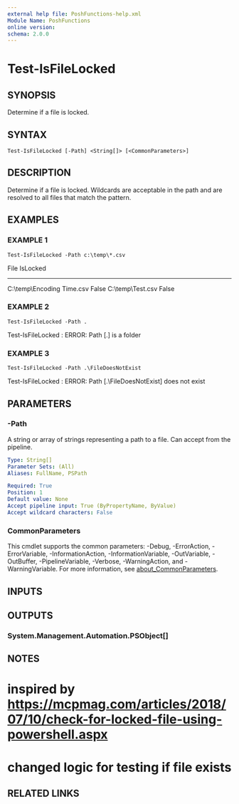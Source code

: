 ```yaml
---
external help file: PoshFunctions-help.xml
Module Name: PoshFunctions
online version:
schema: 2.0.0
---
```


# Test-IsFileLocked

## SYNOPSIS
Determine if a file is locked.

## SYNTAX

```
Test-IsFileLocked [-Path] <String[]> [<CommonParameters>]
```

## DESCRIPTION
Determine if a file is locked.
Wildcards are acceptable in the path and are
resolved to all files that match the pattern.

## EXAMPLES

### EXAMPLE 1
```
Test-IsFileLocked -Path c:\temp\*.csv
```

File                      IsLocked
----                      --------
C:\temp\Encoding Time.csv    False
C:\temp\Test.csv             False

### EXAMPLE 2
```
Test-IsFileLocked -Path .
```

Test-IsFileLocked : ERROR: Path \[.\] is a folder

### EXAMPLE 3
```
Test-IsFileLocked -Path .\FileDoesNotExist
```

Test-IsFileLocked : ERROR: Path \[.\FileDoesNotExist\] does not exist

## PARAMETERS

### -Path
A string or array of strings representing a path to a file.
Can accept from the pipeline.

```yaml
Type: String[]
Parameter Sets: (All)
Aliases: FullName, PSPath

Required: True
Position: 1
Default value: None
Accept pipeline input: True (ByPropertyName, ByValue)
Accept wildcard characters: False
```

### CommonParameters
This cmdlet supports the common parameters: -Debug, -ErrorAction, -ErrorVariable, -InformationAction, -InformationVariable, -OutVariable, -OutBuffer, -PipelineVariable, -Verbose, -WarningAction, and -WarningVariable. For more information, see [about_CommonParameters](http://go.microsoft.com/fwlink/?LinkID=113216).

## INPUTS

## OUTPUTS

### System.Management.Automation.PSObject[]
## NOTES
# inspired by https://mcpmag.com/articles/2018/07/10/check-for-locked-file-using-powershell.aspx
# changed logic for testing if file exists

## RELATED LINKS
